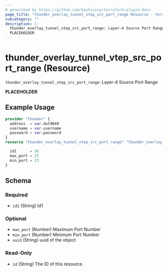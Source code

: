 ```yaml
---
# generated by https://github.com/hashicorp/terraform-plugin-docs
page_title: "thunder_overlay_tunnel_vtep_src_port_range Resource - terraform-provider-thunder"
subcategory: ""
description: |-
  thunder_overlay_tunnel_vtep_src_port_range: Layer-4 Source Port Range
  PLACEHOLDER
---
```


# thunder_overlay_tunnel_vtep_src_port_range (Resource)

`thunder_overlay_tunnel_vtep_src_port_range`: Layer-4 Source Port Range

__PLACEHOLDER__

## Example Usage

```terraform
provider "thunder" {
  address  = var.dut9049
  username = var.username
  password = var.password
}
resource "thunder_overlay_tunnel_vtep_src_port_range" "thunder_overlay_tunnel_vtep_src_port_range" {

  id1      = 56
  max_port = 25
  min_port = 23
}
```

<!-- schema generated by tfplugindocs -->
## Schema

### Required

- `id1` (String) Id1

### Optional

- `max_port` (Number) Maximum Port Number
- `min_port` (Number) Minimum Port Number
- `uuid` (String) uuid of the object

### Read-Only

- `id` (String) The ID of this resource.


